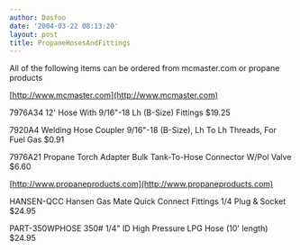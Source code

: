 ```yaml
---
author: Dasfoo
date: '2004-03-22 08:13:20'
layout: post
title: PropaneHosesAndFittings
---
```


All of the following items can be ordered from mcmaster.com or propane products

[http://www.mcmaster.com](http://www.mcmaster.com)

7976A34    12' Hose With 9/16"-18 Lh (B-Size) Fittings                             $19.25

7920A4     Welding Hose Coupler 9/16"-18 (B-Size), Lh To Lh Threads, For Fuel Gas   $0.91
 
7976A21    Propane Torch Adapter Bulk Tank-To-Hose Connector W/Pol Valve            $6.60
 
[http://www.propaneproducts.com](http://www.propaneproducts.com)

HANSEN-QCC Hansen Gas Mate Quick Connect Fittings 1/4 Plug & Socket                $24.95

PART-350WPHOSE 350# 1/4" ID High Pressure LPG Hose (10' length)                    $24.95

  
 
